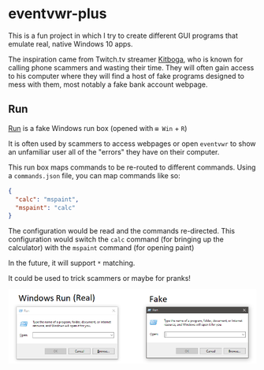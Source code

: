 # eventvwr-plus

This is a fun project in which I try to create different GUI programs that emulate real, native Windows 10 apps.

The inspiration came from Twitch.tv streamer [Kitboga](https://www.twitch.tv/kitboga), who is known for calling phone scammers and wasting their time.
They will often gain access to his computer where they will find a host of fake programs designed to mess with them, most notably a fake bank account webpage.

## Run

[Run](./eventvwr-plus/run) is a fake Windows run box (opened with `⊞ Win` + `R`)

It is often used by scammers to access webpages or open `eventvwr` to show an unfamiliar user all of the "errors" they have on their computer.

This run box maps commands to be re-routed to different commands.
Using a `commands.json` file, you can map commands like so:
```json
{
  "calc": "mspaint",
  "mspaint": "calc"
}
```

The configuration would be read and the commands re-directed. This configuration would switch the `calc` command (for bringing up the calculator) with the `mspaint` command (for opening paint)

In the future, it will support `*` matching.

It could be used to trick scammers or maybe for pranks!

![Side by side example](./screen.PNG)
